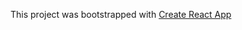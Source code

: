 


This project was bootstrapped with [Create React App](https://github.com/facebookincubator/create-react-app)

